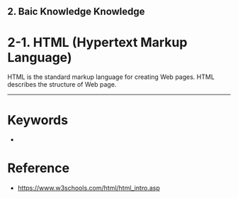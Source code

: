 ## 2. Baic Knowledge Knowledge
# 2-1. HTML (Hypertext Markup Language)
HTML is the standard markup language for creating Web pages. HTML describes the structure of Web page.

***
# Keywords
- 

# Reference
- https://www.w3schools.com/html/html_intro.asp
